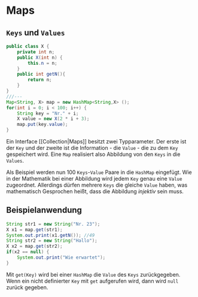 # Maps
## `Keys` und `Values`
```java
public class X {
	private int n;
	public X(int n) {
		this.n = n;
	}
	public int getN(){
		return n;
	}
}
///---
Map<String, X> map = new HashMap<String,X> ();
for(int i = 0; i < 100; i++) {
	String key = "Nr." + i;
	X value = new X(2 * i + 3);
	map.put(key.value);
}
```
Ein Interface [[Collection|Maps]] besitzt zwei Typparameter. Der erste ist der `Key` und der zweite ist die Information - die `Value` - die zu dem `Key` gespeichert wird. Eine `Map` realisiert also Abbildung von den `Keys` in die `Values`.

Als Beispiel werden nun 100 `Keys`-`Value` Paare in die `HashMap` eingefügt. Wie in der Mathematik bei einer Abbildung wird jedem `Key` genau eine `Value` zugeordnet. Allerdings dürfen mehrere `Keys` die gleiche `Value` haben, was mathematisch Gesprochen heißt, dass die Abbildung *injektiv* sein muss.
## Beispielanwendung
```java
String str1 = new String("Nr. 23");
X x1 = map.get(str1);
System.out.print(x1.getN()); //49
String str2 = new String("Hallo");
X x2 = map.get(str2);
if(x2 == null) {
	System.out.print("Wie erwartet");
}
```
Mit `get(Key)` wird bei einer `HashMap` die `Value` des `Keys` zurückgegeben. Wenn ein nicht definierter `Key` mit `get` aufgerufen wird, dann wird `null` zurück gegeben.